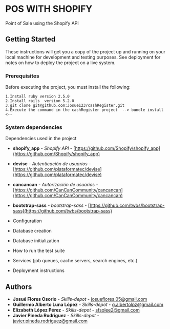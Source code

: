 # POS WITH SHOPIFY
Point of Sale using the Shopify API

## Getting Started

These instructions will get you a copy of the project up and running on your local machine for development and testing purposes. See deployment for notes on how to deploy the project on a live system.

### Prerequisites

Before executing the project, you must install the following:

```
1.Install ruby version 2.5.0
2.Install rails  version 5.2.0
3.git clone git@github.com:Josue123/cashRegister.git
4.Execute the command in the cashRegister project  --> bundle install <--

```
### System dependencies

Dependencies used in the project

* **shopify_app** - *Shopify API* - [https://github.com/Shopify/shopify_app](https://github.com/Shopify/shopify_app)
* **devise** - *Autenticación de usuarios* - [https://github.com/plataformatec/devise](https://github.com/plataformatec/devise)
* **cancancan** - *Autorización de usuarios* - [https://github.com/CanCanCommunity/cancancan](https://github.com/CanCanCommunity/cancancan)
* **bootstrap-sass** - *bootstrap-sass* - [https://github.com/twbs/bootstrap-sass](https://github.com/twbs/bootstrap-sass)

* Configuration

* Database creation

* Database initialization

* How to run the test suite

* Services (job queues, cache servers, search engines, etc.)

* Deployment instructions

## Authors

* **Josué Flores Osorio** - *Skills-depot* - [josueflores.05@gmail.com](josueflores.05@gmail.com)
* **Guillermo Alberto Luna López** - *Skills-depot* - [g.albertolpz@gmail.com](g.albertolpz@gmail.com)
* **Elizabeth López Pérez** - *Skills-depot* - [sfsolee2@gmail.com](sfsolee2@gmail.com)
* **Javier Pineda Rodriguez** - *Skills-depot* - [javier.pineda.rodriguez@gmail.com](javier.pineda.rodriguez@gmail.com)
